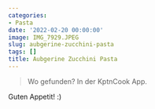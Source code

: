 ```yaml
---
categories:
- Pasta
date: '2022-02-20 00:00:00'
image: IMG_7929.JPEG
slug: aubgerine-zucchini-pasta
tags: []
title: Aubgerine Zucchini Pasta
---
```



> Wo gefunden? In der KptnCook App.

Guten Appetit! :)